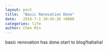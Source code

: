 ```yaml
---
layout: post
title:  "Basic Renovation Done"
date:   2016-7-1 10:45:26 +0800
categories: life
author: Chen Min
---
```


basic renovation has done.start to blog!hahaha!